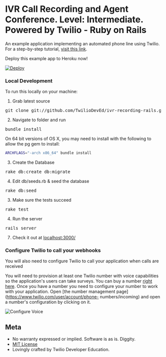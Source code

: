# IVR Call Recording and Agent Conference. Level: Intermediate. Powered by Twilio - Ruby on Rails

An example application implementing an automated phone line using Twilio.  For a
step-by-step tutorial, [visit this link](https://twilio.com/docs/howto/).

Deploy this example app to Heroku now!

[![Deploy](https://www.herokucdn.com/deploy/button.png)](https://heroku.com/deploy?template=https://github.com/TwilioDevEd/ivr-phone-tree-rails)

### Local Development

To run this locally on your machine:

1) Grab latest source
<pre>
git clone git://github.com/TwilioDevEd/ivr-recording-rails.git 
</pre>

2) Navigate to folder and run
<pre>
bundle install
</pre>

On 64 bit versions of OS X, you may need to install with the following to allow the pg gem to install:

```bash
ARCHFLAGS="-arch x86_64" bundle install
```
3) Create the Database
<pre>
rake db:create db:migrate
</pre>

4) Edit db/seeds.rb & seed the database
<pre>
rake db:seed
</pre>

3) Make sure the tests succeed
<pre>
rake test
</pre>

4) Run the server
<pre>
rails server
</pre>

7) Check it out at [localhost:3000/](http://localhost:3000/)

### Configure Twilio to call your webhooks

You will also need to configure Twilio to call your application when calls are received

You will need to provision at least one Twilio number with voice capabilities
so the application's users can take surveys. You can buy a number [right
here](https://www.twilio.com/user/account/phone-numbers/search). Once you have
a number you need to configure your number to work with your application. Open
[the number management page](https://www.twilio.com/user/account/phone-
numbers/incoming) and open a number's configuration by clicking on it.

![Configure Voice](http://howtodocs.s3.amazonaws.com/twilio-number-config-all-med.gif)

## Meta 

* No warranty expressed or implied.  Software is as is. Diggity.
* [MIT License](http://www.opensource.org/licenses/mit-license.html)
* Lovingly crafted by Twilio Developer Education.
